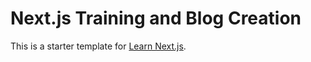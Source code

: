 
# Next.js Training and Blog Creation
This is a starter template for [Learn Next.js](https://nextjs.org/learn).


